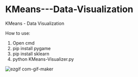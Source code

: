 
# KMeans---Data-Visualization
KMeans - Data Visualization

How to use:
1. Open cmd
2. pip install pygame
3. pip install sklearn
4. python KMeans-Visualizer.py

![ezgif com-gif-maker](https://user-images.githubusercontent.com/79956682/114909038-e9107000-9e46-11eb-93a0-bc04c42be9ef.gif)
